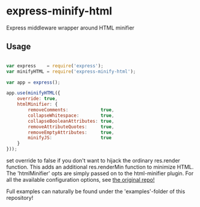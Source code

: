# express-minify-html
Express middleware wrapper around HTML minifier

## Usage

```js

var express    = require('express');
var minifyHTML = require('express-minify-html');

var app = express();

app.use(minifyHTML({
    override: true,
    htmlMinifier: {
        removeComments:            true,
        collapseWhitespace:        true,
        collapseBooleanAttributes: true,
        removeAttributeQuotes:     true,
        removeEmptyAttributes:     true,
        minifyJS:                  true
    }
}));

```
set override to false if you don't want to hijack the ordinary res.render function. This adds an additional res.renderMin function to minimize HTML. The 'htmlMinifier' opts are simply passed on to the html-minifier plugin. For all the available configuration options, see [the original repo!](https://github.com/kangax/html-minifier/blob/gh-pages/README.md)

Full examples can naturally be found under the 'examples'-folder of this repository!
